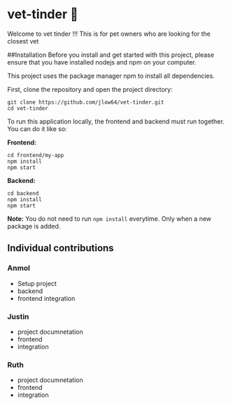 # vet-tinder 🐶
Welcome to vet tinder !!! This is for pet owners who are looking for the closest vet


##Installation
Before you install and get started with this project, please ensure that you have installed nodejs and npm on your computer.

This project uses the package manager npm to install all dependencies.

First, clone the repository and open the project directory:
```
git clone https://github.com/jlow64/vet-tinder.git
cd vet-tinder
```

To run this application locally, the frontend and backend must run together. You can do it like so:

**Frontend:**

```
cd frontend/my-app
npm install
npm start
```

**Backend:**

```
cd backend
npm install
npm start
```

**Note:** You do not need to run `npm install` everytime. Only when a new package is added.


## Individual contributions

### Anmol 
- Setup project 
- backend 
- frontend integration
### Justin 
- project documnetation
- frontend
- integration
### Ruth
- project documnetation
- frontend
- integration

